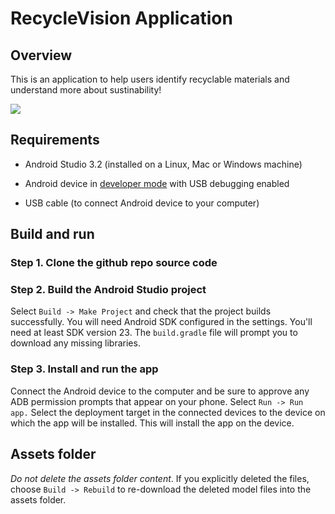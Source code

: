 # RecycleVision Application

## Overview

This is an application to help users identify recyclable materials and understand more about sustinability! 


![](https://i.imgur.com/9IJnnzi.png)




## Requirements

*   Android Studio 3.2 (installed on a Linux, Mac or Windows machine)

*   Android device in
    [developer mode](https://developer.android.com/studio/debug/dev-options)
    with USB debugging enabled

*   USB cable (to connect Android device to your computer)

## Build and run

### Step 1. Clone the github repo source code


### Step 2. Build the Android Studio project

Select `Build -> Make Project` and check that the project builds successfully.
You will need Android SDK configured in the settings. You'll need at least SDK
version 23. The `build.gradle` file will prompt you to download any missing
libraries.


### Step 3. Install and run the app

Connect the Android device to the computer and be sure to approve any ADB
permission prompts that appear on your phone. Select `Run -> Run app.` Select
the deployment target in the connected devices to the device on which the app
will be installed. This will install the app on the device.


## Assets folder

_Do not delete the assets folder content_. If you explicitly deleted the files,
choose `Build -> Rebuild` to re-download the deleted model files into the assets
folder.
